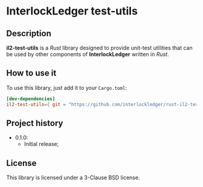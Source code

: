 # InterlockLedger test-utils

## Description

**il2-test-utils** is a *Rust* library designed to provide unit-test utilities
that can be used by other components of **InterlockLedger** written in *Rust*.

## How to use it

To use this library, just add it to your `Cargo.toml`:

```toml
[dev-dependencies]
il2-test-utils={ git = "https://github.com/interlockledger/rust-il2-test-utils.git" }
```

## Project history

- 0.1.0:
    - Initial release;

## License

This library is licensed under a 3-Clause BSD license.